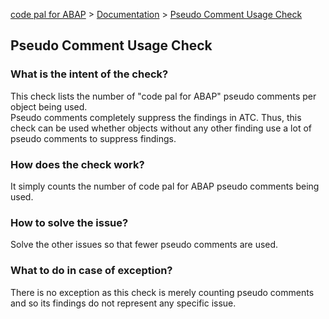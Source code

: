 [code pal for ABAP](../../README.md) > [Documentation](../check_documentation.md) > [Pseudo Comment Usage Check](pseudo-comment-usage.md)

## Pseudo Comment Usage Check

### What is the intent of the check?

This check lists the number of "code pal for ABAP" pseudo comments per object being used.  
Pseudo comments completely suppress the findings in ATC. Thus, this check can be used whether objects without any other finding use a lot of pseudo comments to suppress findings.

### How does the check work?

It simply counts the number of code pal for ABAP pseudo comments being used.

### How to solve the issue?

Solve the other issues so that fewer pseudo comments are used.

### What to do in case of exception?

There is no exception as this check is merely counting pseudo comments and so its findings do not represent any specific issue.
